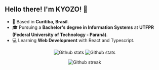 ## Hello there! I'm KYOZO! 👋

- 📍 Based in **Curitiba, Brasil**.
- 🎓 Pursuing a **Bachelor's degree in Information Systems** at **UTFPR (Federal University of Technology - Paraná)**.
- 💻 Learning **Web Development** with React and Typescript.

<div align="center">
  <p>
    <img align="center" src="https://github-readme-stats.vercel.app/api?username=KY0Z0&show_icons=true&locale=en&hide_border=true&bg_color=303446&text_color=c6d0f5&icon_color=ca9ee6&title_color=81c8be" alt="Github stats" />
    <img align="center" src="https://github-readme-stats.vercel.app/api/top-langs/?username=KY0Z0&layout=compact&show_icons=true&locale=en&hide_border=true&bg_color=303446&text_color=c6d0f5&icon_color=ca9ee6&title_color=c6d0f5" alt="Github stats" />
    </p>
</div>

<div align="center">
<p>
<img src="https://github-readme-streak-stats.herokuapp.com?user=KY0Z0&hide_border=true&background=303446&sideNums=c6d0f5&sideLabels=c6d0f5&dates=c6d0f5&currStreakLabel=eebebe&currStreakNum=c6d0f5&ring=eebebe&fire=e78284" alt="Github streak" />
</p>
</div>
